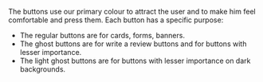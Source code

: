 The buttons use our primary colour to attract the user and to make him feel comfortable and press them. Each button has a specific purpose:

- The regular buttons are for cards, forms, banners.
- The ghost buttons are for write a review buttons and for buttons with lesser importance.
- The light ghost buttons are for buttons with lesser importance on dark backgrounds.
